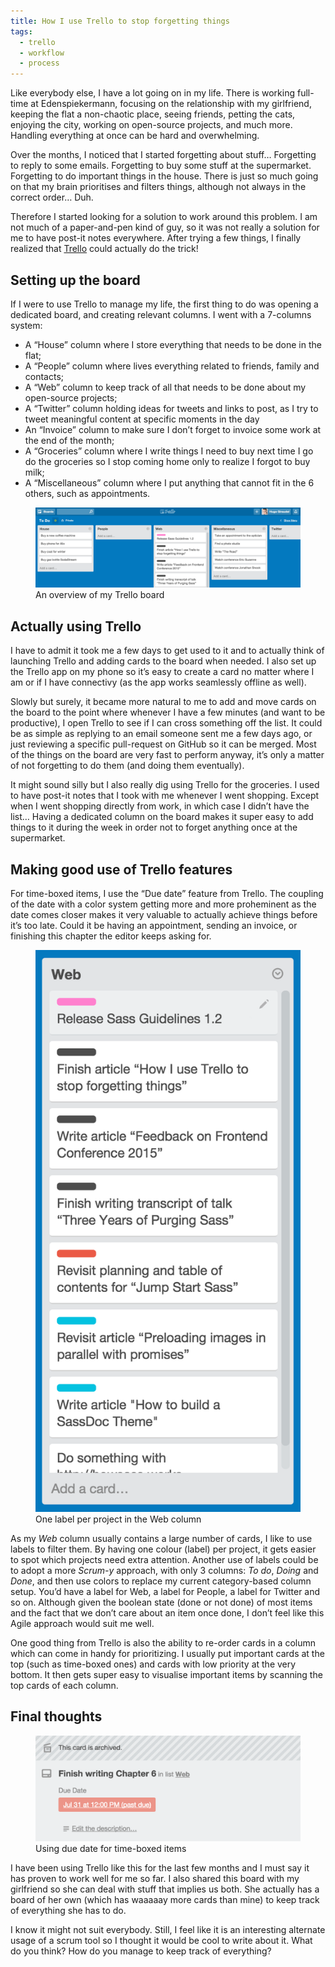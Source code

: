 ```yaml
---
title: How I use Trello to stop forgetting things
tags:
  - trello
  - workflow
  - process
---
```


Like everybody else, I have a lot going on in my life. There is working full-time at Edenspiekermann, focusing on the relationship with my girlfriend, keeping the flat a non-chaotic place, seeing friends, petting the cats, enjoying the city, working on open-source projects, and much more. Handling everything at once can be hard and overwhelming.

Over the months, I noticed that I started forgetting about stuff… Forgetting to reply to some emails. Forgetting to buy some stuff at the supermarket. Forgetting to do important things in the house. There is just so much going on that my brain prioritises and filters things, although not always in the correct order… Duh.

Therefore I started looking for a solution to work around this problem. I am not much of a paper-and-pen kind of guy, so it was not really a solution for me to have post-it notes everywhere. After trying a few things, I finally realized that [Trello](https://trello.com) could actually do the trick!

## Setting up the board

If I were to use Trello to manage my life, the first thing to do was opening a dedicated board, and creating relevant columns. I went with a 7-columns system:

- A “House” column where I store everything that needs to be done in the flat;
- A “People” column where lives everything related to friends, family and contacts;
- A “Web” column to keep track of all that needs to be done about my open-source projects;
- A “Twitter” column holding ideas for tweets and links to post, as I try to tweet meaningful content at specific moments in the day
- An “Invoice” column to make sure I don’t forget to invoice some work at the end of the month;
- A “Groceries” column where I write things I need to buy next time I go do the groceries so I stop coming home only to realize I forgot to buy milk;
- A “Miscellaneous” column where I put anything that cannot fit in the 6 others, such as appointments.

<figure class="figure">
  <img src="/assets/images/how-i-use-trello/trello-overview.png" alt="An overview of my Trello board" />
  <figcaption>An overview of my Trello board</figcaption>
</figure>

## Actually using Trello

I have to admit it took me a few days to get used to it and to actually think of launching Trello and adding cards to the board when needed. I also set up the Trello app on my phone so it’s easy to create a card no matter where I am or if I have connectivy (as the app works seamlessly offline as well).

Slowly but surely, it became more natural to me to add and move cards on the board to the point where whenever I have a few minutes (and want to be productive), I open Trello to see if I can cross something off the list. It could be as simple as replying to an email someone sent me a few days ago, or just reviewing a specific pull-request on GitHub so it can be merged. Most of the things on the board are very fast to perform anyway, it’s only a matter of not forgetting to do them (and doing them eventually).

It might sound silly but I also really dig using Trello for the groceries. I used to have post-it notes that I took with me whenever I went shopping. Except when I went shopping directly from work, in which case I didn’t have the list… Having a dedicated column on the board makes it super easy to add things to it during the week in order not to forget anything once at the supermarket.

## Making good use of Trello features

For time-boxed items, I use the “Due date” feature from Trello. The coupling of the date with a color system getting more and more proheminent as the date comes closer makes it very valuable to actually achieve things before it’s too late. Could it be having an appointment, sending an invoice, or finishing this chapter the editor keeps asking for.

<figure class="figure">
  <img src="/assets/images/how-i-use-trello/trello-labels.png" alt="One label per project in the Web column" />
  <figcaption>One label per project in the Web column</figcaption>
</figure>

As my _Web_ column usually contains a large number of cards, I like to use labels to filter them. By having one colour (label) per project, it gets easier to spot which projects need extra attention. Another use of labels could be to adopt a more _Scrum-y_ approach, with only 3 columns: _To do_, _Doing_ and _Done_, and then use colors to replace my current category-based column setup. You’d have a label for Web, a label for People, a label for Twitter and so on. Although given the boolean state (done or not done) of most items and the fact that we don’t care about an item once done, I don’t feel like this Agile approach would suit me well.

One good thing from Trello is also the ability to re-order cards in a column which can come in handy for prioritizing. I usually put important cards at the top (such as time-boxed ones) and cards with low priority at the very bottom. It then gets super easy to visualise important items by scanning the top cards of each column.

## Final thoughts

<figure class="figure">
  <img src="/assets/images/how-i-use-trello/trello-due-date.png" alt="Using due date for time-boxed items" />
  <figcaption>Using due date for time-boxed items</figcaption>
</figure>

I have been using Trello like this for the last few months and I must say it has proven to work well for me so far. I also shared this board with my girlfriend so she can deal with stuff that implies us both. She actually has a board of her own (which has waaaaay more cards than mine) to keep track of everything she has to do.

I know it might not suit everybody. Still, I feel like it is an interesting alternate usage of a scrum tool so I thought it would be cool to write about it. What do you think? How do you manage to keep track of everything?
